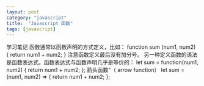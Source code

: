 ```yaml
---
layout: post
category: "javascript"
title:  "Javascript 函数"
tags: [javascript]
---
```

学习笔记
函数通常以函数声明的方式定义，比如：
function sum (num1, num2) {
return num1 + num2;
}
注意函数定义最后没有加分号。
另一种定义函数的语法是函数表达式。函数表达式与函数声明几乎是等价的：
let sum = function(num1, num2) {
return num1 + num2;
};
箭头函数”（ arrow function）
let sum = (num1, num2) => {
return num1 + num2;
};
